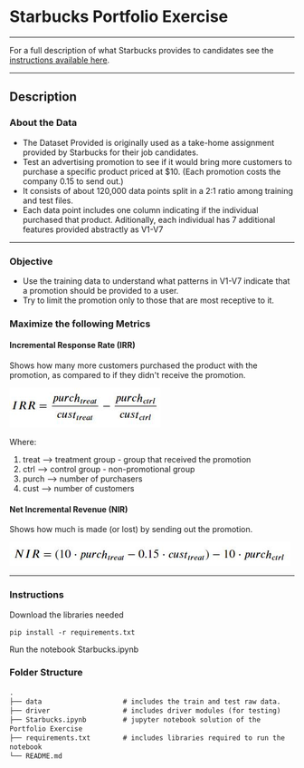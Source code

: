 # Starbucks Portfolio Exercise
---
For a full description of what Starbucks provides to candidates see the [instructions available here](https://drive.google.com/file/d/18klca9Sef1Rs6q8DW4l7o349r8B70qXM/view).

---
## Description

### About the Data
- The Dataset Provided is originally used as a take-home assignment provided by Starbucks for their job candidates. 
- Test an advertising promotion to see if it would bring more customers to purchase a specific product priced at $10. (Each promotion costs the company 0.15 to send out.)
- It consists of about 120,000 data points split in a 2:1 ratio among training and test files.
- Each data point includes one column indicating if the individual purchased that product. Aditionally, each individual has 7 additional features provided abstractly as V1-V7

---
### Objective
- Use the training data to understand what patterns in V1-V7 indicate that a promotion should be provided to a user.
- Try to limit the promotion only to those that are most receptive to it.
### Maximize the following Metrics
####  Incremental Response Rate (IRR)
Shows how many more customers purchased the product with the promotion, as compared to if they didn't receive the promotion.

![alt IRR](https://github.com/Lorenzo-azar/Udacity_DataScientistNanoDegree/blob/main/Bonus-%20Starbucks%20Portfolio%20Interview%20Take-Home%20Assignment/data/readme_images/IRR.jpg)

Where:
1. treat --> treatment group - group that received the promotion
2. ctrl --> control group - non-promotional group
3. purch --> number of purchasers 
4. cust --> number of customers

#### Net Incremental Revenue (NIR)
Shows how much is made (or lost) by sending out the promotion.

![alt NIR](https://github.com/Lorenzo-azar/Udacity_DataScientistNanoDegree/blob/main/Bonus-%20Starbucks%20Portfolio%20Interview%20Take-Home%20Assignment/data/readme_images/NIR.jpg)

---
### Instructions
Download the libraries needed

    pip install -r requirements.txt

Run the notebook Starbucks.ipynb

### Folder Structure
    .
    ├── data                    # includes the train and test raw data.
    ├── driver                  # includes driver modules (for testing)
    ├── Starbucks.ipynb         # jupyter notebook solution of the Portfolio Exercise
    ├── requirements.txt        # includes libraries required to run the notebook
    └── README.md

